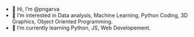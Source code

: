 - 👋 Hi, I’m @pngarva
- 👀 I’m interested in Data analysis, Machine Learning, Python Coding, 3D Graphics, Object Oriented Programming.
- 🌱 I’m currently learning Python, JS, Web Developement.

